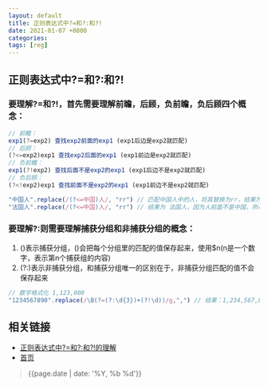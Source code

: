```yaml
---
layout: default
title: 正则表达式中?=和?:和?!
date: 2021-01-07 +0800
categories:
tags: [reg]
---
```

## 正则表达式中?=和?:和?!

### 要理解?=和?!，首先需要理解前瞻，后顾，负前瞻，负后顾四个概念：

```js
// 前瞻：
exp1(?=exp2) 查找exp2前面的exp1 (exp1后边是exp2就匹配)
// 后顾：
(?<=exp2)exp1 查找exp2后面的exp1 (exp1前边是exp2就匹配)
// 负前瞻：
exp1(?!exp2) 查找后面不是exp2的exp1 (exp1后边不是exp2就匹配)
// 负后顾：
(?<!exp2)exp1 查找前面不是exp2的exp1 (exp1前边不是exp2就匹配)

"中国人".replace(/(?<=中国)人/, "rr") // 匹配中国人中的人，将其替换为rr，结果为 中国rr
"法国人".replace(/(?<=中国)人/, "rr") // 结果为 法国人，因为人前面不是中国，所以无法匹配到
```

### 要理解?:则需要理解捕获分组和非捕获分组的概念：

1. ()表示捕获分组，()会把每个分组里的匹配的值保存起来，使用$n(n是一个数字，表示第n个捕获组的内容)
2. (?:)表示非捕获分组，和捕获分组唯一的区别在于，非捕获分组匹配的值不会保存起来

```js
// 数字格式化 1,123,000
"1234567890".replace(/\B(?=(?:\d{3})+(?!\d))/g,",") // 结果：1,234,567,890，匹配的是后面是3*n个数字的非单词边界(\B)
```

## 相关链接

- [正则表达式中?=和?:和?!的理解](https://blog.csdn.net/csm0912/article/details/81206848)
- [首页](https://zhishan33.github.io/shanBlog/)

> {{page.date | date: '%Y, %b %d'}}
